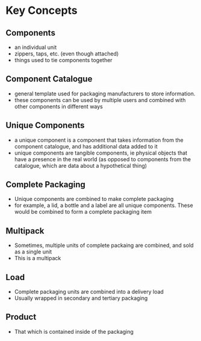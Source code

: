 # Key Concepts

## Components
- an individual unit
- zippers, taps, etc. (even though attached)
- things used to tie components together 

## Component Catalogue
- general template used for packaging manufacturers to store information. 
- these components can be used by multiple users and combined with other components in different ways

## Unique Components
- a unique component is a component that takes information from the component catalogue, and has additional data added to it
- unique components are tangible components, ie physical objects that have a presence in the real world (as opposed to components from the catalogue, which are data about a hypothetical thing) 

## Complete Packaging
- Unique components are combined to make complete packaging
- for example, a lid, a bottle and a label are all unique components. These would be combined to form a complete packaging item

## Multipack
- Sometimes, multiple units of complete packaing are combined, and sold as a single unit
- This is a multipack

## Load
- Complete packaging units are combined into a delivery load
- Usually wrapped in secondary and tertiary packaging 

## Product
- That which is contained inside of the packaging




